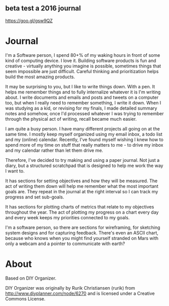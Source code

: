 ## beta test a 2016 journal
https://goo.gl/gsw9QZ

# Journal

I'm a Software person, I spend 80+% of my waking hours in front of some kind of computing device.  I love it.  Building software products is fun and creative - virtually anything you imagine is possible, sometimes things that seem impossible are just difficult.  Careful thinking and prioritization helps build the most amazing products.

It may be surprising to you, but I like to write things down.  With a pen.  It helps me remember things and to fully internalize whatever it is I'm writing about.  I write documents and emails and posts and tweets on a computer too, but when I really need to remember something, I write it down.  When I was studying as a kid, or revising for my finals, I made detailed summary notes and somehow, once I'd processed whatever I was trying to remember through the physical act of writing, recall became much easier.

I am quite a busy person.  I have many different projects all going on at the same time.  I mostly keep myself organized using my email inbox, a todo list and my (online) calendar.  Recently, I've found myself wishing I knew how to spend more of my time on stuff that really matters to me - to drive my inbox and my calendar rather than let them drive me.

Therefore, I've decided to try making and using a paper journal.  Not just a diary, but a structured scratchpad that is designed to help me work the way I want to.

It has sections for setting objectives and how they will be measured.  The act of writing them down will help me remember what the most important goals are.  They repeat in the journal at the right interval so I can track my progress and set sub-goals.

It has sections for plotting charts of metrics that relate to my objectives throughout the year.  The act of plotting my progress on a chart every day and every week keeps my priorities connected to my goals.

I'm a software person, so there are sections for wireframing, for sketching system designs and for capturing feedback.  There's even an ASCII chart, because who knows when you might find yourself stranded on Mars with only a webcam and a pointer to communicate with earth?

# About

Based on DIY Organizer.

DIY Organizer was originally by Rurik Christiansen (rurik) from http://www.diyplanner.com/node/6270 and is licensed under a Creative Commons License.

